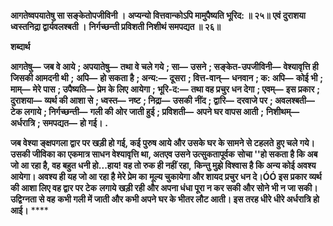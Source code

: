 **आगतेष्वपयातेषु सा सङ्केतोपजीविनी ।** **अप्यन्यो वित्तवान्कोऽपि मामुपैष्यति भूरिद: ॥ २५॥** **एवं दुराशया ध्वस्तनिद्रा द्वार्यवलश्बती ।** **निर्गच्छन्ती प्रविशती निशीथं समपद्यत ॥ २६॥** 

**शब्दार्थ** 

**आगतेषु—** **जब वे आये** **; अपयातेषु—** **तथा वे चले गये** **; सा—** **उसने** **; सङ्केत-उपजीविनी—** **वेश्यावृत्ति ही जिसकी आमदनी थी** **;** **अपि—** **हो सकता है** **; अन्य:—** **दूसरा** **; वित्त-वान्—** **धनवान** **; क: अपि—** **कोई भी** **; माम्—** **मेरे पास** **; उपैष्यति—** **प्रेम के लिए** **आयेगा** **; भूरि-द:—** **तथा वह प्रचुर धन देगा** **; एवम्—** **इस प्रकार** **; दुराशया—** **व्यर्थ की आशा से** **; ध्वस्त—** **नष्ट** **; निद्रा—** **उसकी** **नींद** **; द्वारि—** **दरवाजे पर** **; अवलश्बती—** **टेक लगाये** **; निर्गच्छन्ती—** **गली की ओर जाती हुई** **; प्रविशती—** **अपने घर वापस आती** **;** **निशीथम्—** **अर्धरात्रि** **; समपद्यत—** **हो गई।** **.** 

**जब वेश्या ङ्क्षपगला द्वार पर खड़ी हो गई, कई पुरुष आये और उसके घर के सामने से टहलते** **हुए चले गये। उसकी जीविका का एकमात्र साधन वेश्यावृत्ति था, अतएव उसने उत्सुकतापूर्वक** **सोचा ''हो सकता है कि अब जो आ रहा है, वह बहुत धनी हो...हाय! वह तो रुक ही नहीं रहा,** **किन्तु मुझे विश्वास है कि अन्य कोई अवश्य आयेगा। अवश्य ही यह जो आ रहा है मेरे प्रेम का** **मूल्य चुकायेगा और शायद प्रचुर धन दे।ÓÓ इस प्रकार व्यर्थ की आशा लिए वह द्वार पर टेक** **लगाये खड़ी रही और अपना धंधा पूरा न कर सकी और सोने भी न जा सकी। उद्विग्नता से वह** **कभी गली में जाती और कभी अपने घर के भीतर लौट आती। इस तरह धीरे धीरे अर्धरात्रि हो** **आई।** **** 